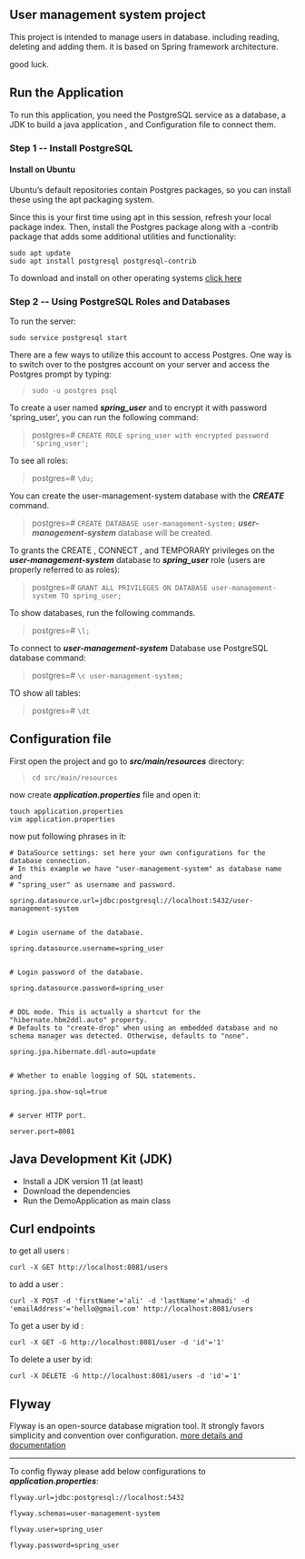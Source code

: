 ## User management system project
 This project is intended to manage users in database.
including reading, deleting and adding them. it is based on Spring framework architecture.
 
good luck.

## Run the Application
 To run this application, you need the PostgreSQL service as a database,
a JDK to build a java application , and Configuration file to connect them.

### Step 1 -- Install PostgreSQL
#### Install on Ubuntu
 Ubuntu’s default repositories contain Postgres packages, so you can install these using the apt packaging system.
  
 Since this is your first time using apt in this session, refresh your local package index. Then, install the Postgres
 package along with a -contrib package that adds some additional utilities and functionality:
 
```
sudo apt update
sudo apt install postgresql postgresql-contrib
```
 
To download and install on other operating systems  [click here](https://www.postgresql.org/download/)
 
### Step 2 -- Using PostgreSQL Roles and Databases

To run the server:

`sudo service postgresql start`

There are a few ways to utilize this account to access Postgres. One way is to switch over to the postgres account on 
your server and access the Postgres prompt by typing:
> `sudo -u postgres psql`

To create a user named **_spring_user_** and to encrypt it with password 'spring_user',
you can run the following command:
> postgres=# `CREATE ROLE spring_user with encrypted password 'spring_user';`

To see all roles:
> postgres=# `\du;`

You can create the user-management-system database with the _**CREATE**_ command.
> postgres=# `CREATE DATABASE user-management-system;`
_**user-management-system**_ database will be created.

To grants the CREATE , CONNECT , and TEMPORARY privileges on the **_user-management-system_** database to 
   **_spring_user_** role (users are properly referred to as roles):
> postgres=# `GRANT ALL PRIVILEGES ON DATABASE user-management-system TO spring_user;`

To show databases, run the following commands.
> postgres=# `\l;`
>
To connect to _**user-management-system**_ Database use PostgreSQL database command:
> postgres=# `\c user-management-system;`

TO show all tables:
> postgres=# `\dt`
## Configuration file
First open the project and go to _**src/main/resources**_ directory:
 
>  `cd src/main/resources`
 
now create _**application.properties**_ file and open it:
 
```
touch application.properties
vim application.properties
```
 
now put following phrases in it:

``` 
# DataSource settings: set here your own configurations for the database connection.
# In this example we have "user-management-system" as database name and 
# "spring_user" as username and password.

spring.datasource.url=jdbc:postgresql://localhost:5432/user-management-system 


# Login username of the database.

spring.datasource.username=spring_user


# Login password of the database.

spring.datasource.password=spring_user


# DDL mode. This is actually a shortcut for the "hibernate.hbm2ddl.auto" property.
# Defaults to "create-drop" when using an embedded database and no schema manager was detected. Otherwise, defaults to "none".

spring.jpa.hibernate.ddl-auto=update


# Whether to enable logging of SQL statements.

spring.jpa.show-sql=true


# server HTTP port.

server.port=8081

```

## Java Development Kit (JDK)
* Install a JDK version 11 (at least)
* Download the dependencies 
* Run the DemoApplication as main class

## Curl endpoints
 to get all users : 
 
 `curl -X GET http://localhost:8081/users`
 
 to add a user :
 
 `curl -X POST -d 'firstName'='ali' -d 'lastName'='ahmadi' -d 'emailAddress'='hello@gmail.com' http://localhost:8081/users`
 
 To get a user by id :
 
 `curl -X GET -G http://localhost:8081/user -d 'id'='1'`
 
 To delete a user by id:
 
 `curl -X DELETE -G http://localhost:8081/users -d 'id'='1'`
 
 ## Flyway
 Flyway is an open-source database migration tool. It strongly favors simplicity and convention over configuration.
 [more details and documentation](https://flywaydb.org/documentation/)
 ___
 To config flyway please add below configurations to _**application.properties**_:
 
 
 ```
 flyway.url=jdbc:postgresql://localhost:5432

 flyway.schemas=user-management-system

 flyway.user=spring_user

 flyway.password=spring_user

 ```